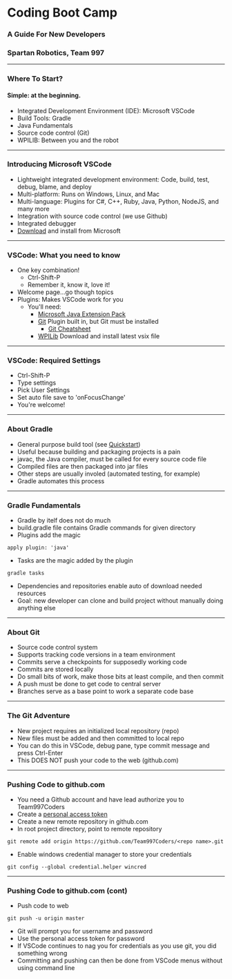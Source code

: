 # Coding Boot Camp

### A Guide For New Developers
### Spartan Robotics, Team 997

---

### Where To Start?
#### Simple: at the beginning.

- Integrated Development Environment (IDE): Microsoft VSCode
- Build Tools: Gradle
- Java Fundamentals
- Source code control (Git)
- WPILIB: Between you and the robot

---

### Introducing Microsoft VSCode

- Lightweight integrated development environment: Code, build, test, debug, blame, and deploy
- Multi-platform: Runs on Windows, Linux, and Mac
- Multi-language: Plugins for C#, C++, Ruby, Java, Python, NodeJS, and many more
- Integration with source code control (we use Github)
- Integrated debugger
- [Download](https://code.visualstudio.com/download) and install from Microsoft

---

### VSCode: What you need to know

- One key combination!
  - Ctrl-Shift-P
  - Remember it, know it, love it!
- Welcome page...go though topics
- Plugins: Makes VSCode work for you
  - You'll need:
    - [Microsoft Java Extension Pack](https://code.visualstudio.com/docs/languages/java#_install-java-extensions)
    - [Git](https://git-scm.com/download) Plugin built in, but Git must be installed
      - [Git Cheatsheet](https://services.github.com/on-demand/downloads/github-git-cheat-sheet.pdf)
    - [WPILib](https://github.com/wpilibsuite/vscode-wpilib/releases) Download and install latest vsix file

---

### VSCode: Required Settings

- Ctrl-Shift-P
- Type settings
- Pick User Settings
- Set auto file save to 'onFocusChange'
- You're welcome!

---

### About Gradle

- General purpose build tool (see [Quickstart](https://docs.gradle.org/current/userguide/tutorial_java_projects.html))
- Useful because building and packaging projects is a pain
- javac, the Java compiler, must be called for every source code file
- Compiled files are then packaged into jar files
- Other steps are usually involed (automated testing, for example)
- Gradle automates this process

---

### Gradle Fundamentals

- Gradle by itelf does not do much
- build.gradle file contains Gradle commands for given directory
- Plugins add the magic
```
apply plugin: 'java'
```
- Tasks are the magic added by the plugin
```
gradle tasks
```
- Dependencies and repositories enable auto of download needed resources
- Goal: new developer can clone and build project without manually doing anything else
---

### About Git

- Source code control system
- Supports tracking code versions in a team environment
- Commits serve a checkpoints for supposedly working code
- Commits are stored locally
- Do small bits of work, make those bits at least compile, and then commit
- A push must be done to get code to central server
- Branches serve as a base point to work a separate code base

---

### The Git Adventure

- New project requires an initialized local repository (repo)
- New files must be added and then committed to local repo
- You can do this in VSCode, debug pane, type commit message and press Ctrl-Enter
- This DOES NOT push your code to the web (github.com)

---

### Pushing Code to github.com

- You need a Github account and have lead authorize you to Team997Coders
- Create a [personal access token](https://help.github.com/articles/creating-a-personal-access-token-for-the-command-line/)
- Create a new remote repository in github.com
- In root project directory, point to remote repository
```
git remote add origin https://github.com/Team997Coders/<repo name>.git
```
- Enable windows credential manager to store your credentials
```
git config --global credential.helper wincred
```

---

### Pushing Code to github.com (cont)

- Push code to web
```
git push -u origin master
```
- Git will prompt you for username and password
- Use the personal access token for password
- If VSCode continues to nag you for credentials as you use git, you did something wrong
- Committing and pushing can then be done from VSCode menus without using command line
